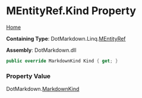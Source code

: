 <a name="_top"></a>

# MEntityRef\.Kind Property

[Home](../../../../README.md#_top)

**Containing Type**: DotMarkdown\.Linq\.[MEntityRef](../README.md#_top)

**Assembly**: DotMarkdown\.dll

```csharp
public override MarkdownKind Kind { get; }
```

### Property Value

DotMarkdown\.[MarkdownKind](../../../MarkdownKind/README.md#_top)

